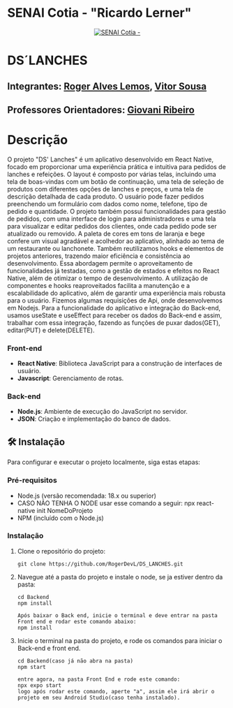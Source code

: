 # SENAI Cotia - "Ricardo Lerner"

<p align="center">
<a href= "https://www.fecap.br/"><img src="https://www.conre3.org.br/portal/wp-content/uploads/2024/05/logo-senai-1.png" alt="SENAI Cotia - "Ricardo Lerner" border="0"></a>
</p>

# DS´LANCHES

## Integrantes: <a href="" >Roger Alves Lemos</a>, <a href="https://github.com/vitorsdev20" >Vitor Sousa</a>

## Professores Orientadores: <a href="https://www.linkedin.com/in/giovannirp/" >Giovani Ribeiro</a>

# Descrição

 O projeto "DS' Lanches" é um aplicativo desenvolvido em React Native, focado em proporcionar uma experiência prática e intuitiva para pedidos de lanches e refeições. O layout é composto por várias telas, incluindo uma tela de boas-vindas com um botão de continuação, uma tela de seleção de produtos com diferentes opções de lanches e preços, e uma tela de descrição detalhada de cada produto. O usuário pode fazer pedidos preenchendo um formulário com dados como nome, telefone, tipo de pedido e quantidade.
O projeto também possui funcionalidades para gestão de pedidos, com uma interface de login para administradores e uma tela para visualizar e editar pedidos dos clientes, onde cada pedido pode ser atualizado ou removido. A paleta de cores em tons de laranja e bege confere um visual agradável e acolhedor ao aplicativo, alinhado ao tema de um restaurante ou lanchonete.
Também reutilizamos hooks e elementos de projetos anteriores, trazendo maior eficiência e consistência ao desenvolvimento. Essa abordagem permite o aproveitamento de funcionalidades já testadas, como a gestão de estados e efeitos no React Native, além de otimizar o tempo de desenvolvimento. A utilização de componentes e hooks reaproveitados facilita a manutenção e a escalabilidade do aplicativo, além de garantir uma experiência mais robusta para o usuário.
Fizemos algumas requisições de Api, onde desenvolvemos em Nodejs. Para a funcionalidade do aplicativo e integração do Back-end, usamos useState e useEffect para receber os dados do Back-end e assim, trabalhar com essa integração, fazendo as funções de puxar dados(GET), editar(PUT) e delete(DELETE). 

### Front-end

- **React Native**: Biblioteca JavaScript para a construção de interfaces de usuário.
- **Javascript**: Gerenciamento de rotas.

### Back-end

- **Node.js**: Ambiente de execução do JavaScript no servidor.
- **JSON**: Criação e implementação do banco de dados.

## 🛠 Instalação

Para configurar e executar o projeto localmente, siga estas etapas:

### Pré-requisitos

- Node.js (versão recomendada: 18.x ou superior)
- CASO NÃO TENHA O NODE usar esse comando a seguir: npx react-native init NomeDoProjeto
- NPM (incluído com o Node.js)

### Instalação

1. Clone o repositório do projeto:
   ```
   git clone https://github.com/RogerDevL/DS_LANCHES.git
   ```
2. Navegue até a pasta do projeto e instale o node, se ja estiver dentro da pasta:
   ```
   cd Backend
   npm install

   Após baixar o Back end, inicie o terminal e deve entrar na pasta Front end e rodar este comando abaixo:
   npm install
   
   ```
3. Inicie o terminal na pasta do projeto, e rode os comandos para iniciar o Back-end e front end.
   ```
   cd Backend(caso já não abra na pasta)
   npm start

   entre agora, na pasta Front End e rode este comando:
   npx expo start
   logo após rodar este comando, aperte "a", assim ele irá abrir o projeto em seu Android Studio(caso tenha instalado).
   ```
